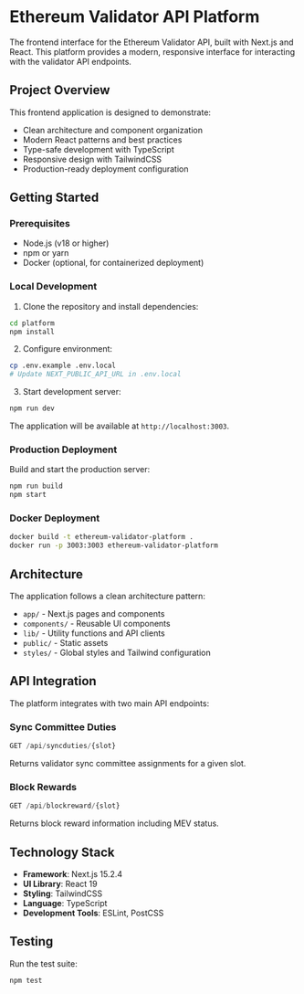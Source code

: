 # Ethereum Validator API Platform

The frontend interface for the Ethereum Validator API, built with Next.js and React. This platform provides a modern, responsive interface for interacting with the validator API endpoints.

## Project Overview

This frontend application is designed to demonstrate:
- Clean architecture and component organization
- Modern React patterns and best practices
- Type-safe development with TypeScript
- Responsive design with TailwindCSS
- Production-ready deployment configuration

## Getting Started

### Prerequisites

- Node.js (v18 or higher)
- npm or yarn
- Docker (optional, for containerized deployment)

### Local Development

1. Clone the repository and install dependencies:
```bash
cd platform
npm install
```

2. Configure environment:
```bash
cp .env.example .env.local
# Update NEXT_PUBLIC_API_URL in .env.local
```

3. Start development server:
```bash
npm run dev
```

The application will be available at `http://localhost:3003`.

### Production Deployment

Build and start the production server:
```bash
npm run build
npm start
```

### Docker Deployment

```bash
docker build -t ethereum-validator-platform .
docker run -p 3003:3003 ethereum-validator-platform
```

## Architecture

The application follows a clean architecture pattern:

- `app/` - Next.js pages and components
- `components/` - Reusable UI components
- `lib/` - Utility functions and API clients
- `public/` - Static assets
- `styles/` - Global styles and Tailwind configuration

## API Integration

The platform integrates with two main API endpoints:

### Sync Committee Duties
```typescript
GET /api/syncduties/{slot}
```

Returns validator sync committee assignments for a given slot.

### Block Rewards
```typescript
GET /api/blockreward/{slot}
```

Returns block reward information including MEV status.

## Technology Stack

- **Framework**: Next.js 15.2.4
- **UI Library**: React 19
- **Styling**: TailwindCSS
- **Language**: TypeScript
- **Development Tools**: ESLint, PostCSS

## Testing

Run the test suite:
```bash
npm test
```